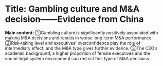 # Title: Gambling culture and M&A decision——Evidence from China

**Main content:** ①Gambling culture is significantly positively associated with making M&A decisions and results in worse long-term M&A performance. ②Risk-taking level and executives’ overconfidence play the role of intermediary effect, and the M&A type gives further evidence. ③The CEO’s academic background, a higher proportion of female executives and the sound legal system environment can restrict this type of M&A decisions.